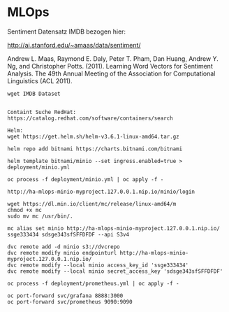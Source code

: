 # MLOps

Sentiment Datensatz IMDB bezogen hier:

http://ai.stanford.edu/~amaas/data/sentiment/

Andrew L. Maas, Raymond E. Daly, Peter T. Pham, Dan Huang, Andrew Y. Ng, and Christopher Potts. (2011). Learning Word Vectors for Sentiment Analysis. The 49th Annual Meeting of the Association for Computational Linguistics (ACL 2011).

```
wget IMDB Dataset


Containt Suche RedHat:
https://catalog.redhat.com/software/containers/search

Helm:
wget https://get.helm.sh/helm-v3.6.1-linux-amd64.tar.gz

helm repo add bitnami https://charts.bitnami.com/bitnami

helm template bitnami/minio --set ingress.enabled=true > deployment/minio.yml

oc process -f deployment/minio.yml | oc apply -f -

http://ha-mlops-minio-myproject.127.0.0.1.nip.io/minio/login

wget https://dl.min.io/client/mc/release/linux-amd64/m
chmod +x mc
sudo mv mc /usr/bin/.

mc alias set minio http://ha-mlops-minio-myproject.127.0.0.1.nip.io/ ssge333434 sdsge343sfSFFDFDF --api S3v4

dvc remote add -d minio s3://dvcrepo
dvc remote modify minio endpointurl http://ha-mlops-minio-myproject.127.0.0.1.nip.io/ 
dvc remote modify --local minio access_key_id 'ssge333434'
dvc remote modify --local minio secret_access_key 'sdsge343sfSFFDFDF'

oc process -f deployment/prometheus.yml | oc apply -f -

oc port-forward svc/grafana 8888:3000
oc port-forward svc/prometheus 9090:9090